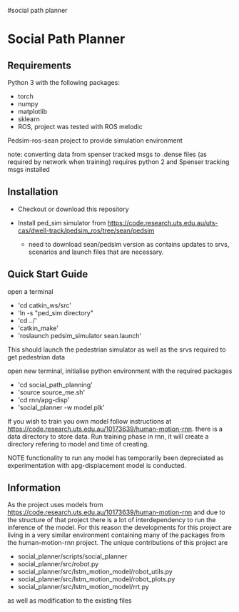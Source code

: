 #social path planner

Social Path Planner
===========================

Requirements
------------
Python 3 with the following packages:

* torch
* numpy
* matplotlib
* sklearn
* ROS, project was tested with ROS melodic

Pedsim-ros-sean project to provide simulation environment

note: converting data from spenser tracked msgs to .dense files (as required by
network when training) requires python 2 and Spenser tracking msgs installed


Installation
------------

* Checkout or download this repository

* Install ped_sim simulator from https://code.research.uts.edu.au/uts-cas/dwell-track/pedsim_ros/tree/sean/pedsim
    - need to download sean/pedsim version as contains updates to srvs,
      scenarios and launch files that are necessary. 

Quick Start Guide
-----------------

open a terminal 
* 'cd catkin_ws/src'
* 'ln -s "ped_sim directory"
* 'cd ../'
* 'catkin_make'
* 'roslaunch pedsim_simulator sean.launch'

This should launch the pedestrian simulator as well as the srvs required to get
pedestrian data

open new terminal,
initialise python environment with the required packages
* 'cd social_path_planning'
* 'source source_me.sh'
* 'cd rnn/apg-disp'
* 'social_planner -w model.plk'

If you wish to train you own model follow instructions at
https://code.research.uts.edu.au/10173639/human-motion-rnn. there is a data
directory to store data. Run training phase
in rnn, it will create a directory refering to model and time of creating. 

NOTE functionality to run any model has temporarily been
depreciated as experimentation with apg-displacement model is conducted. 


Information
-----------
As the project uses models from https://code.research.uts.edu.au/10173639/human-motion-rnn
and due to the structure of that project there is a lot of interdependency to
run the inference of the model. For this reason the developments for this
project are living in a very similar environment containing many of the
packages from the human-motion-rnn project. The unique contributions of this
project are
* social_planner/scripts/social_planner
* social_planner/src/robot.py
* social_planner/src/lstm_motion_model/robot_utils.py
* social_planner/src/lstm_motion_model/robot_plots.py
* social_planner/src/lstm_motion_model/rrt.py

as well as modification to the existing files
